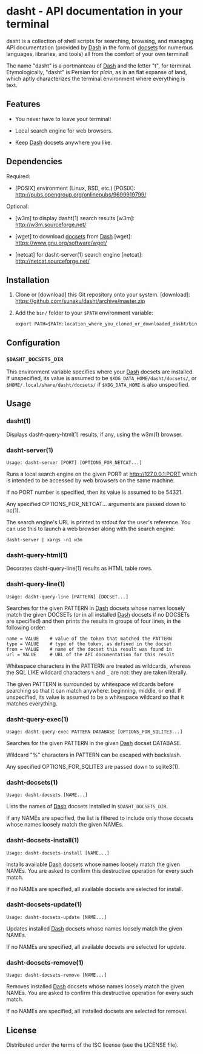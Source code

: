 # dasht - API documentation in your terminal

dasht is a collection of shell scripts for searching, browsing, and managing
API documentation (provided by [Dash] in the form of [docsets] for numerous
languages, libraries, and tools) all from the comfort of your own terminal!

The name "dasht" is a portmanteau of [Dash] and the letter "t", for terminal.
Etymologically, "dasht" is Persian for _plain_, as in an flat expanse of land,
which aptly characterizes the terminal environment where everything is text.

[Dash]: https://kapeli.com/dash
[docsets]: https://kapeli.com/docset_links

## Features

* You never have to leave your terminal!

* Local search engine for web browsers.

* Keep [Dash] docsets anywhere you like.

## Dependencies

Required:

* [POSIX] environment (Linux, BSD, etc.)
  [POSIX]: http://pubs.opengroup.org/onlinepubs/9699919799/

Optional:

* [w3m] to display dasht(1) search results
  [w3m]: http://w3m.sourceforge.net/

* [wget] to download [docsets] from [Dash]
  [wget]: https://www.gnu.org/software/wget/

* [netcat] for dasht-server(1) search engine
  [netcat]: http://netcat.sourceforge.net/

## Installation

1.  Clone or [download] this Git repository onto your system.
[download]: https://github.com/sunaku/dasht/archive/master.zip

2.  Add the `bin/` folder to your `$PATH` environment variable:

        export PATH=$PATH:location_where_you_cloned_or_downloaded_dasht/bin

## Configuration

### `$DASHT_DOCSETS_DIR`

This environment variable specifies where your [Dash] docsets are installed.
If unspecified, its value is assumed to be `$XDG_DATA_HOME/dasht/docsets/`, or
`$HOME/.local/share/dasht/docsets/` if `$XDG_DATA_HOME` is also unspecified.

## Usage

### dasht(1)

Displays dasht-query-html(1) results, if any, using the w3m(1) browser.

### dasht-server(1)

    Usage: dasht-server [PORT] [OPTIONS_FOR_NETCAT...]

Runs a local search engine on the given PORT at http://127.0.0.1:PORT
which is intended to be accessed by web browsers on the same machine.

If no PORT number is specified, then its value is assumed to be 54321.

Any specified OPTIONS\_FOR\_NETCAT... arguments are passed down to nc(1).

The search engine's URL is printed to stdout for the user's reference.
You can use this to launch a web browser along with the search engine:

    dasht-server | xargs -n1 w3m

### dasht-query-html(1)

Decorates dasht-query-line(1) results as HTML table rows.

### dasht-query-line(1)

    Usage: dasht-query-line [PATTERN] [DOCSET...]

Searches for the given PATTERN in [Dash] docsets whose names loosely match the
given DOCSETs (or in all installed [Dash] docsets if no DOCSETs are specified)
and then prints the results in groups of four lines, in the following order:

    name = VALUE    # value of the token that matched the PATTERN
    type = VALUE    # type of the token, as defined in the docset
    from = VALUE    # name of the docset this result was found in
    url = VALUE     # URL of the API documentation for this result

Whitespace characters in the PATTERN are treated as wildcards, whereas the
SQL LIKE wildcard characters `%` and `_` are not: they are taken literally.

The given PATTERN is surrounded by whitespace wildcards before searching so
that it can match anywhere: beginning, middle, or end.  If unspecified, its
value is assumed to be a whitespace wildcard so that it matches everything.

### dasht-query-exec(1)

    Usage: dasht-query-exec PATTERN DATABASE [OPTIONS_FOR_SQLITE3...]

Searches for the given PATTERN in the given [Dash] docset DATABASE.

Wildcard "%" characters in PATTERN can be escaped with backslash.

Any specified OPTIONS\_FOR\_SQLITE3 are passed down to sqlite3(1).

### dasht-docsets(1)

    Usage: dasht-docsets [NAME...]

Lists the names of [Dash] docsets installed in `$DASHT_DOCSETS_DIR`.

If any NAMEs are specified, the list is filtered to include
only those docsets whose names loosely match the given NAMEs.

### dasht-docsets-install(1)

    Usage: dasht-docsets-install [NAME...]

Installs available [Dash] docsets whose names loosely match the given NAMEs.
You are asked to confirm this destructive operation for every such match.

If no NAMEs are specified, all available docsets are selected for install.

### dasht-docsets-update(1)

    Usage: dasht-docsets-update [NAME...]

Updates installed [Dash] docsets whose names loosely match the given NAMEs.

If no NAMEs are specified, all available docsets are selected for update.

### dasht-docsets-remove(1)

    Usage: dasht-docsets-remove [NAME...]

Removes installed [Dash] docsets whose names loosely match the given NAMEs.
You are asked to confirm this destructive operation for every such match.

If no NAMEs are specified, all installed docsets are selected for removal.

## License

Distributed under the terms of the ISC license (see the LICENSE file).
